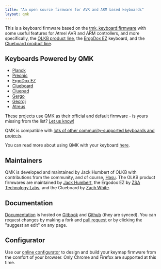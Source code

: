 ```yaml
---
title: "An open source firmware for AVR and ARM based keyboards"
layout: qmk
---
```

This is a keyboard firmware based on the [tmk\_keyboard firmware](http://github.com/tmk/tmk_keyboard) with some useful features for Atmel AVR and ARM controllers, and more specifically, the [OLKB product line](http://olkb.com), the [ErgoDox EZ](http://www.ergodox-ez.com) keyboard, and the [Clueboard product line](http://clueboard.co/).

## Keyboards Powered by QMK

* [Planck](https://github.com/qmk/qmk_firmware/blob/master/keyboards/planck/)
* [Preonic](https://github.com/qmk/qmk_firmware/blob/master/keyboards/preonic/)
* [ErgoDox EZ](https://github.com/qmk/qmk_firmware/blob/master/keyboards/ergodox_ez/)
* [Clueboard](https://github.com/qmk/qmk_firmware/blob/master/keyboards/clueboard/)
* [Cluepad](https://github.com/qmk/qmk_firmware/blob/master/keyboards/clueboard/17/)
* [Gergo](https://qmk.fm/keyboards/gergo/)
* [Georgi](https://qmk.fm/keyboards/georgi/)
* [Atreus](https://github.com/qmk/qmk_firmware/blob/master/keyboards/atreus/)

These projects use QMK as their official and default firmware - is yours missing from the list? [Let us know!](https://github.com/qmk/qmk.fm/issues/new) 

QMK is compatible with [lots of other community-supported keyboards and projects](/keyboards/). 

You can read more about using QMK with your keyboard [here](/powered/).

## Maintainers

QMK is developed and maintained by Jack Humbert of OLKB with contributions from the community, and of course, [Hasu](https://github.com/tmk). The OLKB product firmwares are maintained by [Jack Humbert](https://github.com/jackhumbert), the Ergodox EZ by [ZSA Technology Labs](https://github.com/zsa), and the Clueboard by [Zach White](https://github.com/skullydazed).

## Documentation

[Documentation](https://docs.qmk.fm) is hosted on [Gitbook](https://www.gitbook.com/book/qmk/firmware/details) and [Github](https://github.com/qmk/qmk_firmware/tree/master/docs) (they are synced). You can request changes by making a fork and [pull request](https://github.com/qmk/qmk_firmware/pulls) or by clicking the "suggest an edit" on any page.

## Configurator

Use our [online configurator](https://config.qmk.fm) to design and build your keymap firmware from the comfort of your browser. Only Chrome and Firefox are supported at this time.
